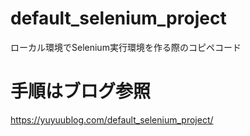 # default_selenium_project
ローカル環境でSelenium実行環境を作る際のコピペコード

# 手順はブログ参照
https://yuyuublog.com/default_selenium_project/

